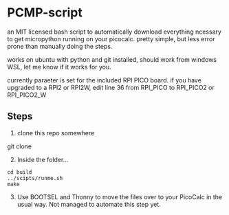 # PCMP-script

an MIT licensed bash script to automatically download everything ncessary to get micropython running on your picocalc. pretty simple, but less error prone than manually doing the steps.

works on ubuntu with python and git installed, should work from windows WSL, let me know if it works for you.

currently paraeter is set for the included RPI PICO board. if you have upgraded to a RPI2 or RPI2W, edit line 36 from RPI_PICO to RPI_PICO2 or RPI_PICO2_W
 
## Steps

1. clone this repo somewhere

git clone <this repos url>

2. Inside the folder...

~~~
cd build
../scipts/runme.sh
make
~~~

3. Use BOOTSEL and Thonny to move the files over to your PicoCalc in the usual way. Not managed to automate this step yet.

